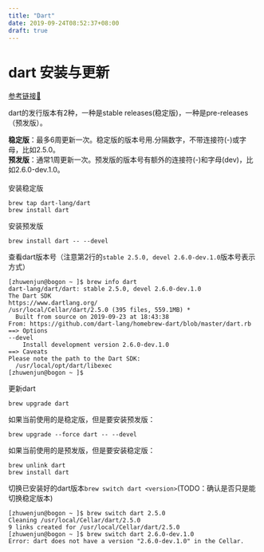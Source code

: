 ```yaml
---
title: "Dart"
date: 2019-09-24T08:52:37+08:00
draft: true
---
```


# dart 安装与更新

[参考链接🔗](https://dart.dev/get-dart)

dart的发行版本有2种，一种是stable releases(稳定版)，一种是pre-releases（预发版）。<br>

**稳定版**：最多6周更新一次。稳定版的版本号用.分隔数字，不带连接符(-)或字母，比如2.5.0。<br>
**预发版**：通常1周更新一次。预发版的版本号有额外的连接符(-)和字母(dev)，比如2.6.0-dev.1.0。<br>
<br>
安装稳定版
```shell
brew tap dart-lang/dart
brew install dart
```

安装预发版

```shell
brew install dart -- --devel
```

查看dart版本号（注意第2行的`stable 2.5.0, devel 2.6.0-dev.1.0`版本号表示方式）
```shell
[zhuwenjun@bogon ~ ]$ brew info dart
dart-lang/dart/dart: stable 2.5.0, devel 2.6.0-dev.1.0
The Dart SDK
https://www.dartlang.org/
/usr/local/Cellar/dart/2.5.0 (395 files, 559.1MB) *
  Built from source on 2019-09-23 at 18:43:38
From: https://github.com/dart-lang/homebrew-dart/blob/master/dart.rb
==> Options
--devel
	Install development version 2.6.0-dev.1.0
==> Caveats
Please note the path to the Dart SDK:
  /usr/local/opt/dart/libexec
[zhuwenjun@bogon ~ ]$
```

更新dart
```shell
brew upgrade dart
```

如果当前使用的是稳定版，但是要安装预发版：
```shell
brew upgrade --force dart -- --devel
```

如果当前使用的是预发版，但是要安装稳定版：
```shell
brew unlink dart
brew install dart
```

切换已安装好的dart版本`brew switch dart <version>`(TODO：确认是否只是能切换稳定版本)
```shell
[zhuwenjun@bogon ~ ]$ brew switch dart 2.5.0
Cleaning /usr/local/Cellar/dart/2.5.0
9 links created for /usr/local/Cellar/dart/2.5.0
[zhuwenjun@bogon ~ ]$ brew switch dart 2.6.0-dev.1.0
Error: dart does not have a version "2.6.0-dev.1.0" in the Cellar.
```
 
